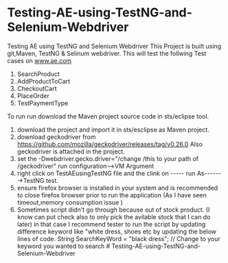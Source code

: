 # Testing-AE-using-TestNG-and-Selenium-Webdriver
Testing AE using TestNG and Selenium Webdriver
This Project is built using git,Maven, TestNG & Selinum webdriver.
This will test the follwing Test cases on www.ae.com
1. SearchProduct
2. AddProductToCart
3. CheckoutCart
4. PlaceOrder
5. TestPaymentType


To run run download the Maven project source code in sts/eclipse tool.
1. download the project and import it in sts/esclipse as Maven project.
2. download geckodriver from https://github.com/mozilla/geckodriver/releases/tag/v0.26.0 Also geckodriver is attached in the project.
3. set the -Dwebdriver.gecko.driver="/change /this to your path of /geckodriver" run configuration-->VM Argument
4. right click on TestAEusingTestNG file and the clink on ----- run As------->TestNG test.
5. ensure firefox browser is installed in your system and is recommended to close firefox browser prior to run the application (As I have seen timeout,memory consumption issue )
6. Sometimes script didn't go through because out of stock product. (I know can put check also to only pick the avilable stock that I can do later) in that case I recommend tester to run the script by updating difference keyword like "white dress, shoes etc by updating the below lines of code.
String SearchKeyWord = "black dress"; // Change to your keyword you wanted to search # Testing-AE-using-TestNG-and-Selenium-Webdriver




